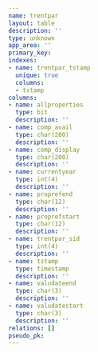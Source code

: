```yaml
---
name: trentpar
layout: table
description: ''
type: unknown
app_area: ''
primary_key: 
indexes:
- name: trentpar_tstamp
  unique: true
  columns:
  - tstamp
columns:
- name: allproperties
  type: bit
  description: ''
- name: comp_avail
  type: char(200)
  description: ''
- name: comp_display
  type: char(200)
  description: ''
- name: currentyear
  type: int(4)
  description: ''
- name: proprefend
  type: char(12)
  description: ''
- name: proprefstart
  type: char(12)
  description: ''
- name: trentpar_sid
  type: int(4)
  description: ''
- name: tstamp
  type: timestamp
  description: ''
- name: valudateend
  type: char(3)
  description: ''
- name: valudatestart
  type: char(3)
  description: ''
relations: []
pseudo_pk: 
---
```


